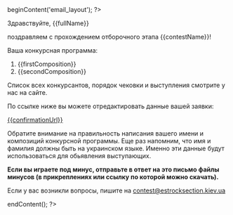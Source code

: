 <?php $this->beginContent('email_layout'); ?>

Здравствуйте, {{fullName}}

поздравляем с прохождением отборочного этапа {{contestName}}!

Ваша конкурсная программа:

1. {{firstComposition}}
2. {{secondComposition}}

Список всех конкурсантов, порядок чековки и выступления смотрите у нас на сайте.

По ссылке ниже вы можете отредактировать данные вашей заявки:

[{{confirmationUrl}}]({{confirmationUrl}})

Обратите внимание на правильность написания вашего имени и композиций конкурсной программы. Еще раз напомним, что имя и фамилия должны быть на украинском языке. Именно эти данные будут использоваться для обьявления выступающих.

**Если вы играете под минус, отправьте в ответ на это письмо файлы минусов (в прикреплениях или ссылку по которой можно скачать).**

Если у вас возникли вопросы, пишите на [contest@estrocksection.kiev.ua](mailto:contest@estrocksection.kiev.ua)

<?php $this->endContent(); ?>
